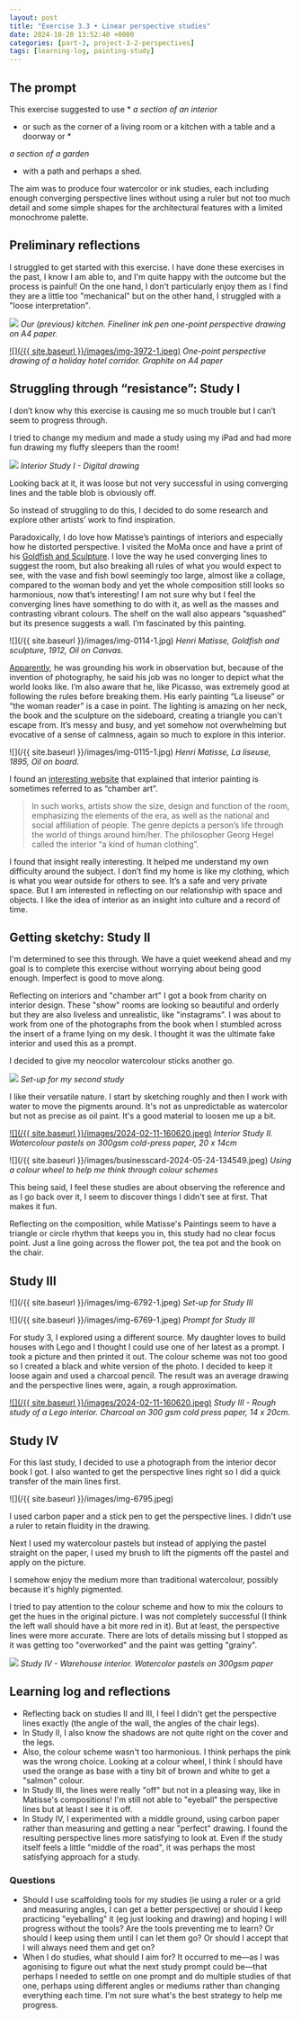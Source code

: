```yaml
---
layout: post
title: "Exercise 3.3 • Linear perspective studies"
date: 2024-10-20 13:52:40 +0000
categories: [part-3, project-3-2-perspectives]
tags: [learning-log, painting-study]
---
```


## The prompt


This exercise suggested to use *
*a section of an interior*

* or such as the corner of a living room or a kitchen with a table and a doorway or *

*a section of a garden*
* with a path and perhaps a shed.



The aim was to produce four watercolor or ink studies, each including enough converging perspective lines without using a ruler but not too much detail and some simple shapes for the architectural features with a limited monochrome palette.


## Preliminary reflections


I struggled to get started with this exercise. I have done these exercises in the past, I know I am able to, and I'm quite happy with the outcome but the process is painful! On the one hand, I don't particularly enjoy them as I find they are a little too "mechanical" but on the other hand, I struggled with a "loose interpretation".






[![](https://spaces.oca.ac.uk/gaellelog/wp-content/uploads/sites/5355/2024/09/IMG_3167.jpeg)](https://spaces.oca.ac.uk/gaellelog/wp-content/uploads/sites/5355/2024/09/IMG_3167.jpeg)
_Our (previous) kitchen. Fineliner ink pen one-point perspective drawing on A4 paper._



[![](/{{ site.baseurl }}/images/img-3972-1.jpeg)](https://spaces.oca.ac.uk/gaellelog/wp-content/uploads/sites/5355/2024/09/IMG_3972-1.jpeg)
_One-point perspective drawing of a holiday hotel corridor. Graphite on A4 paper_





## Struggling through “resistance”: Study I


I don’t know why this exercise is causing me so much trouble but I can’t seem to progress through.



I tried to change my medium and made a study using my iPad and had more fun drawing my fluffy sleepers than the room!


[![](https://spaces.oca.ac.uk/gaellelog/wp-content/uploads/sites/5355/2024/10/img_0113-1.jpg)](https://spaces.oca.ac.uk/gaellelog/wp-content/uploads/sites/5355/2024/10/img_0113-1.jpg)
_Interior Study I - Digital drawing_


Looking back at it, it was loose but not very successful in using converging lines and the table blob is obviously off.



So instead of struggling to do this, I decided to do some research and explore other artists’ work to find inspiration.



Paradoxically, I do love how Matisse’s paintings of interiors and especially how he distorted perspective. I visited the MoMa once and have a print of his [Goldfish and Sculpture](https://www.moma.org/collection/works/79117). I love the way he used converging lines to suggest the room, but also breaking all rules of what you would expect to see, with the vase and fish bowl seemingly too large, almost like a collage, compared to the woman body and yet the whole composition still looks so harmonious, now that’s interesting! I am not sure why but I feel the converging lines have something to do with it, as well as the masses and contrasting vibrant colours. The shelf on the wall also appears “squashed” but its presence suggests a wall. I’m fascinated by this painting.


![](/{{ site.baseurl }}/images/img-0114-1.jpg)
_Henri Matisse, Goldfish and sculpture, 1912, Oil on Canvas._


[Apparently](https://www.moma.org/collection/works/79117), he was grounding his work in observation but, because of the invention of photography, he said his job was no longer to depict what the world looks like. I’m also aware that he, like Picasso, was extremely good at following the rules before breaking them. His early painting “La liseuse” or “the woman reader” is a case in point. The lighting is amazing on her neck, the book and the sculpture on the sideboard, creating a triangle you can't escape from. It’s messy and busy, and yet somehow not overwhelming but evocative of a sense of calmness, again so much to explore in this interior.


![](/{{ site.baseurl }}/images/img-0115-1.jpg)
_Henri Matisse, La liseuse, 1895, Oil on board._


I found an [interesting website](https://arthive.com/genres/interior) that explained that interior painting is sometimes referred to as “chamber art”.



> 
> 
> In such works, artists show the size, design and function of the room, emphasizing the elements of the era, as well as the national and social affiliation of people. The genre depicts a person’s life through the world of things around him/her. The philosopher Georg Hegel called the interior “a kind of human clothing”.
> 
> 



I found that insight really interesting. It helped me understand my own difficulty around the subject. I don’t find my home is like my clothing, which is what you wear outside for others to see. It’s a safe and very private space. But I am interested in reflecting on our relationship with space and objects. I like the idea of interior as an insight into culture and a record of time.


## Getting sketchy: Study II


I'm determined to see this through. We have a quiet weekend ahead and my goal is to complete this exercise without worrying about being good enough. Imperfect is good to move along.



Reflecting on interiors and "chamber art" I got a book from charity on interior design. These "show" rooms are looking so beautiful and orderly but they are also liveless and unrealistic, like "instagrams". I was about to work from one of the photographs from the book when I stumbled across the insert of a frame lying on my desk. I thought it was the ultimate fake interior and used this as a prompt.



I decided to give my neocolor watercolour sticks another go.


![](https://spaces.oca.ac.uk/gaellelog/wp-content/uploads/sites/5355/2024/10/img_6766.jpg)
_Set-up for my second study_


I like their versatile nature. I start by sketching roughly and then I work with water to move the pigments around. It's not as unpredictable as watercolor but not as precise as oil paint. It's a good material to loosen me up a bit.


[![](/{{ site.baseurl }}/images/2024-02-11-160620.jpeg)](https://spaces.oca.ac.uk/gaellelog/wp-content/uploads/sites/5355/2024/10/2024-10-19_110553-1.jpg)
_Interior Study II. Watercolour pastels on 300gsm cold-press paper, 20 x 14cm_

![](/{{ site.baseurl }}/images/businesscard-2024-05-24-134549.jpeg)
_Using a colour wheel to help me think through colour schemes_


This being said, I feel these studies are about observing the reference and as I go back over it, I seem to discover things I didn't see at first. That makes it fun.



Reflecting on the composition, while Matisse's Paintings seem to have a triangle or circle rhythm that keeps you in, this study had no clear focus point. Just a line going across the flower pot, the tea pot and the book on the chair.


## Study III



![](/{{ site.baseurl }}/images/img-6792-1.jpeg)
_Set-up for Study III_



![](/{{ site.baseurl }}/images/img-6769-1.jpeg)
_Prompt for Study III_




For study 3, I explored using a different source. My daughter loves to build houses with Lego and I thought I could use one of her latest as a prompt. I took a picture and then printed it out. The colour scheme was not too good so I created a black and white version of the photo. I decided to keep it loose again and used a charcoal pencil. The result was an average drawing and the perspective lines were, again, a rough approximation.




[![](/{{ site.baseurl }}/images/2024-02-11-160620.jpeg)](https://spaces.oca.ac.uk/gaellelog/wp-content/uploads/sites/5355/2024/10/2024-10-20_104438-scaled.jpg)
_Study III - Rough study of a Lego interior. Charcoal on 300 gsm cold press paper, 14 x 20cm._



## Study IV


For this last study, I decided to use a photograph from the interior decor book I got. I also wanted to get the perspective lines right so I did a quick transfer of the main lines first.




![](/{{ site.baseurl }}/images/img-6795.jpeg)




I used carbon paper and a stick pen to get the perspective lines. I didn't use a ruler to retain fluidity in the drawing.



Next I used my watercolour pastels but instead of applying the pastel straight on the paper, I used my brush to lift the pigments off the pastel and apply on the picture.



I somehow enjoy the medium more than traditional watercolour, possibly because it's highly pigmented.





I tried to pay attention to the colour scheme and how to mix the colours to get the hues in the original picture. I was not completely successful (I think the left wall should have a bit more red in it). But at least, the perspective lines were more accurate. There are lots of details missing but I stopped as it was getting too "overworked" and the paint was getting "grainy".


[![](https://spaces.oca.ac.uk/gaellelog/wp-content/uploads/sites/5355/2024/10/IMG_6796.jpeg)](https://spaces.oca.ac.uk/gaellelog/wp-content/uploads/sites/5355/2024/10/IMG_6796.jpeg)
_Study IV - Warehouse interior. Watercolor pastels on 300gsm paper_

## Learning log and reflections

- Reflecting back on studies II and III, I feel I didn't get the perspective lines exactly (the angle of the wall, the angles of the chair legs). 
- In Study II, I also know the shadows are not quite right on the cover and the legs. 
- Also, the colour scheme wasn't too harmonious. I think perhaps the pink was the wrong choice. Looking at a colour wheel, I think I should have used the orange as base with a tiny bit of brown and white to get a "salmon" colour. 
- In Study III, the lines were really "off" but not in a pleasing way, like in Matisse's compositions! I'm still not able to "eyeball" the perspective lines but at least I see it is off. 
- In Study IV, I experimented with a middle ground, using carbon paper rather than measuring and getting a near "perfect" drawing. I found the resulting perspective lines more satisfying to look at. Even if the study itself feels a little "middle of the road", it was perhaps the most satisfying approach for a study.


### Questions

- Should I use scaffolding tools for my studies (ie using a ruler or a grid and measuring angles, I can get a better perspective) or should I keep practicing "eyeballing" it (eg just looking and drawing) and hoping I will progress without the tools? Are the tools preventing me to learn? Or should I keep using them until I can let them go? Or should I accept that I will always need them and get on?
- When I do studies, what should I aim for? It occurred to me—as I was agonising to figure out what the next study prompt could be—that perhaps I needed to settle on one prompt and do multiple studies of that one, perhaps using different angles or mediums rather than changing everything each time. I'm not sure what's the best strategy to help me progress.



